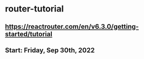 # router-tutorial

## https://reactrouter.com/en/v6.3.0/getting-started/tutorial
## Start: Friday, Sep 30th, 2022
